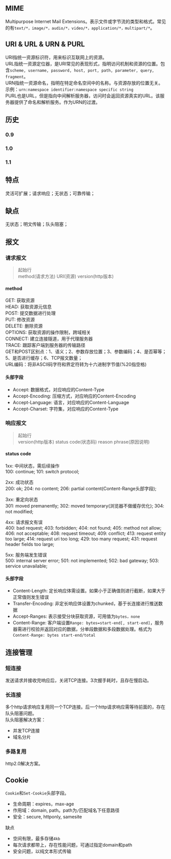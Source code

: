 ## MIME
Multipurpose Internet Mail Extensions。表示文件或字节流的类型和格式。常见的有`text/*，image/*，audio/*，video/*，application/*，multipart/*`。

## URI & URL & URN & PURL
URI指统一资源标识符，用来标识互联网上的资源。\
URL指统一资源定位器，是URI常见的表现形式，指明访问机制和资源的位置。包含`scheme, username, password, host, port, path, parameter, query, fragment`。\
URN指统一资源命名，指明在特定命名空间中的名称。与资源存放的位置无关。示例：`urn:namespace identifier:namespace specific string`\
PURL也是URL，但是指向中间解析服务器，访问时会返回资源真实的URL。该服务器提供了命名和解析服务。作为URN的过渡。

## 历史
### 0.9

### 1.0

### 1.1

## 特点
灵活可扩展；请求响应；无状态；可靠传输；

## 缺点
无状态；明文传输；队头阻塞；

## 报文
### 请求报文
> 起始行\
> method(请求方法) URI(资源) version(http版本)

#### method
GET: 获取资源\
HEAD: 获取资源元信息\
POST: 提交数据进行处理\
PUT: 修改资源\
DELETE: 删除资源\
OPTIONS: 获取资源的操作限制，跨域相关\
CONNECT: 建立连接隧道，用于代理服务器\
TRACE: 跟踪客户端到服务器的传输路径\
GET和POST区别点：1、语义；2、参数存放位置；3、参数编码；4、是否幂等；5、是否进行缓存；6、TCP报文数量；\
URL编码：将非ASCII码字符和界定符转为十六进制字节值(%20指空格)

#### 头部字段
* Accept: 数据格式，对应响应的Content-Type
* Accept-Encoding: 压缩方式，对应响应的Content-Encoding
* Accept-Language: 语言，对应响应的Content-Language
* Accept-Charset: 字符集，对应响应的Content-Type

### 响应报文
> 起始行\
> version(http版本) status code(状态码) reason phrase(原因说明)

#### status code
1xx: 中间状态，需后续操作\
100: continue; 101: switch protocol;

2xx: 成功状态\
200: ok; 204: no content; 206: partial content(Content-Range头部字段);

3xx: 重定向状态\
301: moved premanently; 302: moved temporary(浏览器不做缓存优化); 304: not modified;

4xx: 请求报文有误\
400: bad request; 403: forbidden; 404: not found; 405: method not allow; 406: not acceptable; 408: request timeout; 409: conflict; 413: request entity too large; 414: request uri too long; 429: too many request; 431: request header fields too large;

5xx: 服务端发生错误\
500: internal server error; 501: not implemented; 502: bad gateway; 503: service unavailable;

#### 头部字段
* Content-Length: 定长响应体需设置。如果小于正确值则进行截断，如果大于正常值则发生错误
* Transfer-Encoding: 非定长响应体设置为chunked，基于长连接进行推送数据
* Accept-Ranges: 表示接受分块获取资源，可用值为`bytes，none`
* Content-Range: 客户端设置`Range: bytes=start-end[, start-end]`，服务器需进行校验并返回对应的数据，分单段数据和多段数据处理。格式为`Content-Range: bytes start-end/total`

## 连接管理
### 短连接
发送请求并接收完响应后，关闭TCP连接。3次握手耗时，且存在慢启动。

### 长连接
多个http请求响应复用同一个TCP连接。后一个http请求响应需等待前面的，存在队头阻塞问题。\
队头阻塞解决方案：
* 并发TCP连接
* 域名分片

### 多路复用
http2.0解决方案。

## Cookie
`Cookie`和`Set-Cookie`头部字段。
* 生命周期：expires，max-age
* 作用域：domain, path。path为`/`匹配域名下任意路径
* 安全：secure, httponly, samesite

缺点
* 空间有限，最多存储`4kb`
* 每次请求都带上，存在性能问题，可通过指定domain和path
* 安全问题，以纯文本形式传输